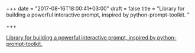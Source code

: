 +++
date = "2017-08-16T18:00:41+03:00"
draft = false
title = "Library for building a powerful interactive prompt, inspired by python-prompt-toolkit.  "

+++

<p><a href="https://github.com/c-bata/go-prompt">Library for building a powerful interactive prompt, inspired by python-prompt-toolkit.  </a></p>


